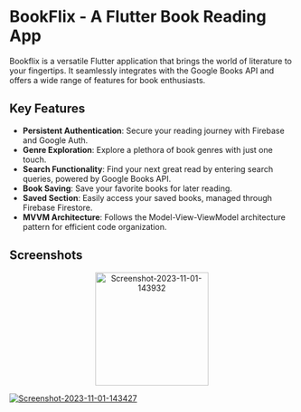 # BookFlix - A Flutter Book Reading App

Bookflix is a versatile Flutter application that brings the world of literature to your fingertips. It seamlessly integrates with the Google Books API and offers a wide range of features for book enthusiasts.


## Key Features

- **Persistent Authentication**: Secure your reading journey with Firebase and Google Auth.
- **Genre Exploration**: Explore a plethora of book genres with just one touch.
- **Search Functionality**: Find your next great read by entering search queries, powered by Google Books API.
- **Book Saving**: Save your favorite books for later reading.
- **Saved Section**: Easily access your saved books, managed through Firebase Firestore.
- **MVVM Architecture**: Follows the Model-View-ViewModel architecture pattern for efficient code organization.

## Screenshots

<p align="center">
   <img src="https://ibb.co/Cb4kKYX
" alt="Screenshot-2023-11-01-143932" border="0" height="200">

  <a href="https://ibb.co/xmGLxNH"><img src="https://i.ibb.co/xmGLxNH/Screenshot-2023-11-01-143427.png" alt="Screenshot-2023-11-01-143427" border="0"></a>
</p>
